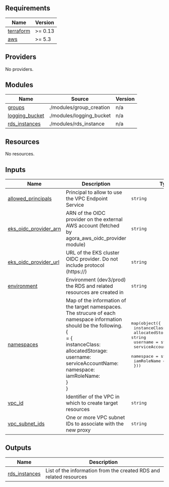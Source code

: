 ## Requirements

| Name | Version |
|------|---------|
| <a name="requirement_terraform"></a> [terraform](#requirement\_terraform) | >= 0.13 |
| <a name="requirement_aws"></a> [aws](#requirement\_aws) | >= 5.3 |

## Providers

No providers.

## Modules

| Name | Source | Version |
|------|--------|---------|
| <a name="module_groups"></a> [groups](#module\_groups) | ./modules/group_creation | n/a |
| <a name="module_logging_bucket"></a> [logging\_bucket](#module\_logging\_bucket) | ./modules/logging_bucket | n/a |
| <a name="module_rds_instances"></a> [rds\_instances](#module\_rds\_instances) | ./modules/rds_instance | n/a |

## Resources

No resources.

## Inputs

| Name | Description | Type | Default | Required |
|------|-------------|------|---------|:--------:|
| <a name="input_allowed_principals"></a> [allowed\_principals](#input\_allowed\_principals) | Principal to allow to use the VPC Endpoint Service | `string` | n/a | yes |
| <a name="input_eks_oidc_provider_arn"></a> [eks\_oidc\_provider\_arn](#input\_eks\_oidc\_provider\_arn) | ARN of the OIDC provider on the external AWS account (fetched by agora\_aws\_oidc\_provider module) | `string` | n/a | yes |
| <a name="input_eks_oidc_provider_url"></a> [eks\_oidc\_provider\_url](#input\_eks\_oidc\_provider\_url) | URL of the EKS cluster OIDC provider. Do not include protocol (https://) | `string` | n/a | yes |
| <a name="input_environment"></a> [environment](#input\_environment) | Environment (dev3/prod) the RDS and related resources are created in | `string` | n/a | yes |
| <a name="input_namespaces"></a> [namespaces](#input\_namespaces) | Map of the information of the target namespaces.<br>    The strucure of each namespace information should be the following.<br>    {<br>      <arbitary key> = {<br>        instanceClass: <Size of the DB instance to provision><br>        allocatedStorage: <Size of the DB in GB to provision><br>        username: <Master username of the DB><br>        serviceAccountName: <ServiceAccount name><br>        namespace: <namespace><br>        iamRoleName: <IAM role name><br>      }<br>    } | <pre>map(object({<br>    instanceClass = string<br>    allocatedStorage = string<br>    username = string<br>    serviceAccountName = string<br>    namespace = string<br>    iamRoleName = string<br>  }))</pre> | n/a | yes |
| <a name="input_vpc_id"></a> [vpc\_id](#input\_vpc\_id) | Identifier of the VPC in which to create target resources | `string` | n/a | yes |
| <a name="input_vpc_subnet_ids"></a> [vpc\_subnet\_ids](#input\_vpc\_subnet\_ids) | One or more VPC subnet IDs to associate with the new proxy | `string` | n/a | yes |

## Outputs

| Name | Description |
|------|-------------|
| <a name="output_rds_instances"></a> [rds\_instances](#output\_rds\_instances) | List of the information from the created RDS and related resources |
